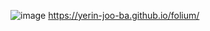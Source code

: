 ![image](https://github.com/yerin-joo-ba/folium/assets/137148103/52762e74-eed8-4f92-9e97-353d2318912a)
https://yerin-joo-ba.github.io/folium/
